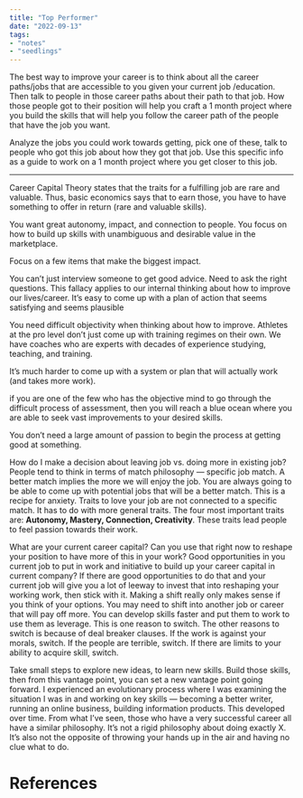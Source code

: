 ```yaml
---
title: "Top Performer"
date: "2022-09-13"
tags:
- "notes"
- "seedlings"
---
```


The best way to improve your career is to think about all the career paths/jobs that are accessible to you given your current job /education. Then talk to people in those career paths about their path to that job. How those people got to their position will help you craft a 1 month project where you build the skills that will help you follow the career path of the people that have the job you want.

Analyze the jobs you could work towards getting, pick one of these, talk to people who got this job about how they got that job. Use this specific info as a guide to work on a 1 month project where you get closer to this job.

***
Career Capital Theory states that the traits for a fulfilling job are rare and valuable. Thus, basic economics says that to earn those, you have to have something to offer in return (rare and valuable skills).

You want great autonomy, impact, and connection to people. You focus on how to build up skills with unambiguous and desirable value in the marketplace.

Focus on a few items that make the biggest impact.

You can’t just interview someone to get good advice. Need to ask the right questions. This fallacy applies to our internal thinking about how to improve our lives/career. It’s easy to come up with a plan of action that seems satisfying and seems plausible

You need difficult objectivity when thinking about how to improve. Athletes at the pro level don’t just come up with training regimes on their own. We have coaches who are experts with decades of experience studying, teaching, and training.

It’s much harder to come up with a system or plan that will actually work (and takes more work).

if you are one of the few who has the objective mind to go through the difficult process of assessment, then you will reach a blue ocean where you are able to seek vast improvements to your desired skills.

You don’t need a large amount of passion to begin the process at getting good at something.

How do I make a decision about leaving job vs. doing more in existing job? People tend to think in terms of match philosophy — specific job match. A better match implies the more we will enjoy the job. You are always going to be able to come up with potential jobs that will be a better match. This is a recipe for anxiety. Traits to love your job are not connected to a specific match. It has to do with more general traits. The four most important traits are: **Autonomy, Mastery, Connection, Creativity**. These traits lead people to feel passion towards their work.

What are your current career capital? Can you use that right now to reshape your position to have more of this in your work? Good opportunities in you current job to put in work and initiative to build up your career capital in current company? If there are good opportunities to do that and your current job will give you a lot of leeway to invest that into reshaping your working work, then stick with it. Making a shift really only makes sense if you think of your options. You may need to shift into another job or career that will pay off more. You can develop skills faster and put them to work to use them as leverage. This is one reason to switch. The other reasons to switch is because of deal breaker clauses. If the work is against your morals, switch. If the people are terrible, switch. If there are limits to your ability to acquire skill, switch.

Take small steps to explore new ideas, to learn new skills. Build those skills, then from this vantage point, you can set a new vantage point going forward. I experienced an evolutionary process where I was examining the situation I was in and working on key skills — becoming a better writer, running an online business, building information products. This developed over time. From what I’ve seen, those who have a very successful career all have a similar philosophy. It’s not a rigid philosophy about doing exactly X. It’s also not the opposite of throwing your hands up in the air and having no clue what to do.

# References